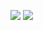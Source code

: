![](https://github-readme-stats.vercel.app/api?username=user93390&show_icons=true&theme=transparent)
![](https://wakatime.com/share/@b6189a30-6165-4606-ab3c-9d4b03acc744/333dcbf0-81a3-4bbb-831d-02aaafcb0158.png)


